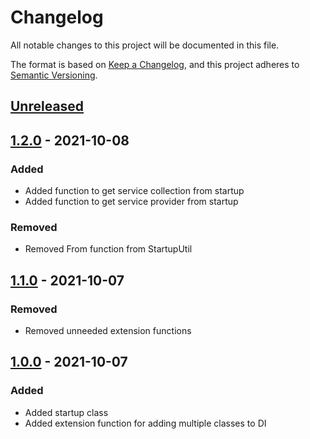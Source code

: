 # Changelog

All notable changes to this project will be documented in this file.

The format is based on [Keep a Changelog](https://keepachangelog.com/en/1.0.0/),
and this project adheres to [Semantic Versioning](https://semver.org/spec/v2.0.0.html).

## [Unreleased]

## [1.2.0] - 2021-10-08

### Added

- Added function to get service collection from startup
- Added function to get service provider from startup

### Removed

- Removed From function from StartupUtil

## [1.1.0] - 2021-10-07

### Removed

- Removed unneeded extension functions

## [1.0.0] - 2021-10-07

### Added 

- Added startup class
- Added extension function for adding multiple classes to DI

[Unreleased]: https://github.com/WajahatAliAbid/zen-host/compare/1.2.0...HEAD
[1.2.0]: https://github.com/WajahatAliAbid/zen-host/compare/1.1.0...1.2.0
[1.1.0]: https://github.com/WajahatAliAbid/zen-host/compare/1.0.0...1.1.0
[1.0.0]: https://github.com/WajahatAliAbid/zen-host/releases/tag/1.0.0